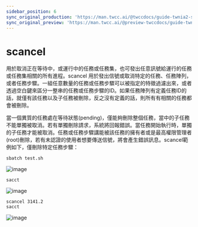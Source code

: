 ```yaml
---
sidebar_position: 6
sync_original_production: 'https://man.twcc.ai/@twccdocs/guide-twnia2-scancel-zh' 
sync_original_preview: 'https://man.twcc.ai/@preview-twccdocs/guide-twnia2-scancel-zh'
---
```


# scancel

用於取消正在等待中，或運行中的任務或任務集，也可發出任意訊號給運行的任務或任務集相關的所有進程。scancel 用於發出信號或取消特定的任務、任務陣列，或者任務步驟。一組任意數量的任務或任務步驟可以被指定的特徵過濾出來，或者透過空白鍵來區分一整串的任務或任務步驟的ID。如果任務陣列有定義任務ID的話，就僅有該任務以及子任務被刪除，反之沒有定義的話，則所有有相關的任務都會被刪除。

當一個異質的任務處在等待狀態(pending)，僅能夠刪除整個任務，當中的子任務不能單獨被取消。若有單獨刪除請求，系統將回報錯誤。當任務開始執行時，單獨的子任務才能被取消。任務或任務步驟講能被該任務的擁有者或是最高權限管理者(root)刪除，若有未認證的使用者想要傳送信號，將會產生錯誤訊息。scancel範例如下，僅刪除特定任務步驟：

```
sbatch test.sh 
```
![image](https://user-images.githubusercontent.com/109254397/184574850-4a9d99f4-356e-4e2a-af18-cc30ae7485dc.png)
```
sacct
```
![image](https://user-images.githubusercontent.com/109254397/184574868-bbd14510-f46a-45dc-b60b-4db7633c7e4b.png)
```
scancel 3141.2
sacct
```
![image](https://user-images.githubusercontent.com/109254397/184574922-197444a8-f091-4a18-94d2-6f0cc3e7f0e3.png)